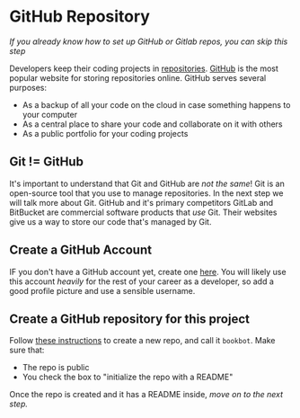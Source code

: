 # GitHub Repository

*If you already know how to set up GitHub or Gitlab repos, you can skip this step*

Developers keep their coding projects in [repositories](https://docs.github.com/en/repositories/creating-and-managing-repositories/about-repositories). [GitHub](https://github.com/) is the most popular website for storing repositories online. GitHub serves several purposes:

* As a backup of all your code on the cloud in case something happens to your computer
* As a central place to share your code and collaborate on it with others
* As a public portfolio for your coding projects

## Git != GitHub

It's important to understand that Git and GitHub are *not the same*! Git is an open-source tool that you use to manage repositories. In the next step we will talk more about Git. GitHub and it's primary competitors GitLab and BitBucket are commercial software products that *use* Git. Their websites give us a way to store our code that's managed by Git.

## Create a GitHub Account

IF you don't have a GitHub account yet, create one [here](https://github.com/). You will likely use this account *heavily* for the rest of your career as a developer, so add a good profile picture and use a sensible username.

## Create a GitHub repository for this project

Follow [these instructions](https://docs.github.com/en/get-started/quickstart/create-a-repo) to create a new repo, and call it `bookbot`. Make sure that:

* The repo is public
* You check the box to "initialize the repo with a README" 

Once the repo is created and it has a README inside, *move on to the next step.*
